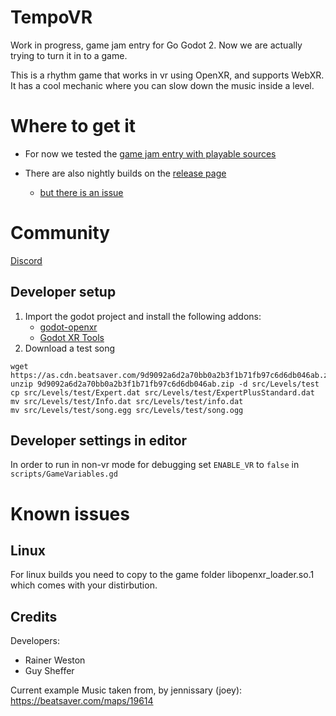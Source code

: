 # TempoVR

Work in progress, game jam entry for Go Godot 2. Now we are actually trying to turn it in to a game.

This is a rhythm game that works in vr using OpenXR, and supports WebXR.
It has a cool mechanic where you can slow down the music inside a level.


# Where to get it
* For now we tested the [game jam entry with playable sources](https://guysoft.itch.io/tempovr)

* There are also nightly builds on the [release page](https://github.com/guysoft/EnergySource/releases)
    * [but there is an issue](https://github.com/guysoft/EnergySource/issues/3)

# Community
[Discord](https://discord.gg/xkbAszgKcd)

## Developer setup
1. Import the godot project and install the following addons:
    * [godot-openxr](https://godotengine.org/asset-library/asset/986)
    * [Godot XR Tools](https://godotengine.org/asset-library/asset/214)
2. Download a test song
```
wget https://as.cdn.beatsaver.com/9d9092a6d2a70bb0a2b3f1b71fb97c6d6db046ab.zip
unzip 9d9092a6d2a70bb0a2b3f1b71fb97c6d6db046ab.zip -d src/Levels/test
cp src/Levels/test/Expert.dat src/Levels/test/ExpertPlusStandard.dat
mv src/Levels/test/Info.dat src/Levels/test/info.dat
mv src/Levels/test/song.egg src/Levels/test/song.ogg
````
## Developer settings in editor
In order to run in non-vr mode for debugging set ``ENABLE_VR`` to ``false`` in ``scripts/GameVariables.gd``


# Known issues

## Linux
For linux builds you need to copy to the game folder libopenxr_loader.so.1 which comes with your distirbution. 

## Credits
Developers:
* Rainer Weston
* Guy Sheffer

Current example Music taken from, by jennissary (joey): https://beatsaver.com/maps/19614
